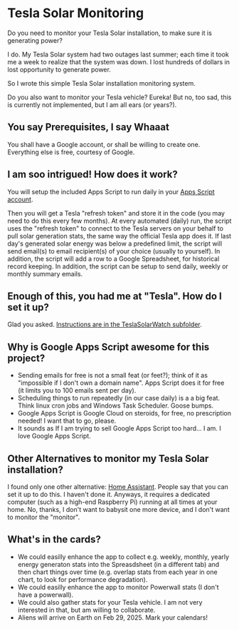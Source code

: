 # Tesla Solar Monitoring

Do you need to monitor your Tesla Solar installation, to make sure it is generating power?

I do. My Tesla Solar system had two outages last summer; each time it took me a week to realize that the system was down. I lost hundreds of dollars in lost opportunity to generate power.

So I wrote this simple Tesla Solar installation monitoring system.

Do you also want to monitor your Tesla vehicle?
Eureka! But no, too sad, this is currently not implemented, but I am all ears (or years?).

## You say Prerequisites, I say Whaaat

You shall have a Google account, or shall be willing to create one. 
Everything else is free, courtesy of Google.

## I am soo intrigued! How does it work?

You will setup the included Apps Script to run daily in your [Apps Script account](https://script.google.com/home).

Then you will get a Tesla "refresh token" and store it in the code (you may need to do this every few months).
At every automated (daily) run, the script uses the "refresh token" to connect to the Tesla servers on your behalf to pull solar generation stats,
the same way the official Tesla app does it.
If last day's generated solar energy was below a predefined limit, the script will send email(s) to email recipient(s) of your choice 
(usually to yourself).
In addition, the script will add a row to a Google Spreadsheet, for historical record keeping.
In addition, the script can be setup to send daily, weekly or monthly summary emails.

## Enough of this, you had me at "Tesla". How do I set it up?
Glad you asked. [Instructions are in the TeslaSolarWatch subfolder](TeslaSolarWatch/README.md).

## Why is Google Apps Script awesome for this project?

- Sending emails for free is not a small feat (or feet?); think of it as "impossible if I don't own a domain name". Apps Script does it for free (it limits you to 100 emails sent per day).
- Scheduling things to run repeatedly (in our case daily) is a a big feat. Think linux cron jobs and Windows Task Scheduler. Goose bumps.
- Google Apps Script is Google Cloud on steroids, for free, no prescription needed! I want that to go, please.
- It sounds as If I am trying to sell Google Apps Script too hard... I am. I love Google Apps Script.

## Other Alternatives to monitor my Tesla Solar installation?

I found only one other alternative: [Home Assistant](https://www.home-assistant.io/).
People say that you can set it up to do this. I haven't done it.
Anyways, it requires a dedicated computer (such as a high-end Raspberry Pi) running at all times at your home. No, thanks, I don't want to babysit one more device, and I don't want to monitor the "monitor".

## What's in the cards?
- We could easilly enhance the app to collect e.g. weekly, monthly, yearly energy generaton stats into the Spreasdsheet (in a different tab) and then chart things over time (e.g. overlap stats from each year in one chart, to look for performance degradation).
- We could easilly enhance the app to monitor Powerwall stats (I don't have a powerwall).
- We could also gather stats for your Tesla vehicle. I am not very interested in that, but am willing to collaborate.
- Aliens will arrive on Earth on Feb 29, 2025. Mark your calendars!

